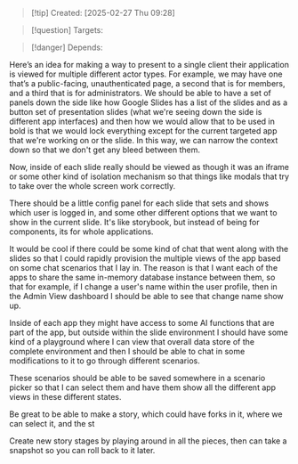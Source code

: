 
>[!tip] Created: [2025-02-27 Thu 09:28]

>[!question] Targets: 

>[!danger] Depends: 

Here’s an idea for making a way to present to a single client their application is viewed for multiple different actor types. For example, we may have one that’s a public-facing, unauthenticated page, a second that is for members, and a third that is for administrators. We should be able to have a set of panels down the side like how Google Slides has a list of the slides and as a button set of presentation slides (what we're seeing down the side is different app interfaces) and then how we would allow that to be used in bold is that we would lock everything except for the current targeted app that we're working on or the slide. In this way, we can narrow the context down so that we don't get any bleed between them.

Now, inside of each slide really should be viewed as though it was an iframe or some other kind of isolation mechanism so that things like modals that try to take over the whole screen work correctly. 

There should be a little config panel for each slide that sets and shows which user is logged in, and some other different options that we want to show in the current slide.  It's like storybook, but instead of being for components, its for whole applications.

It would be cool if there could be some kind of chat that went along with the slides so that I could rapidly provision the multiple views of the app based on some chat scenarios that I lay in. The reason is that I want each of the apps to share the same in-memory database instance between them, so that for example, if I change a user's name within the user profile, then in the Admin View dashboard I should be able to see that change name show up.

Inside of each app they might have access to some AI functions that are part of the app, but outside within the slide environment I should have some kind of a playground where I can view that overall data store of the complete environment and then I should be able to chat in some modifications to it to go through different scenarios.

These scenarios should be able to be saved somewhere in a scenario picker so that I can select them and have them show all the different app views in these different states. 

Be great to be able to make a story, which could have forks in it, where we can select it, and the st

Create new story stages by playing around in all the pieces, then can take a snapshot so you can roll back to it later.